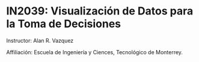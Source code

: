 # IN2039: Visualización de Datos para la Toma de Decisiones

Instructor: Alan R. Vazquez

Affiliación: Escuela de Ingeniería y Ciences, Tecnológico de Monterrey.

